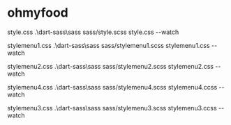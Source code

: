 # ohmyfood
style.css                       .\dart-sass\sass sass/style.scss style.css --watch


stylemenu1.css                  .\dart-sass\sass sass/stylemenu1.scss stylemenu1.css --watch


stylemenu2.css                  .\dart-sass\sass sass/stylemenu2.scss stylemenu2.css --watch



stylemenu4.css                  .\dart-sass\sass sass/stylemenu4.scss stylemenu4.ccss --watch

 
stylemenu3.css                 .\dart-sass\sass sass/stylemenu3.scss stylemenu3.ccss --watch